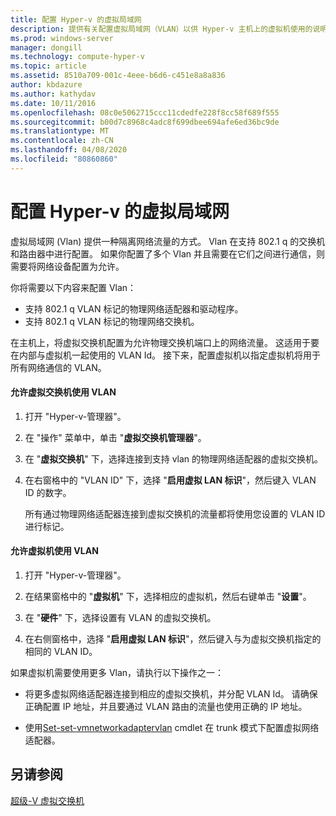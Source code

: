 ```yaml
---
title: 配置 Hyper-v 的虚拟局域网
description: 提供有关配置虚拟局域网（VLAN）以供 Hyper-v 主机上的虚拟机使用的说明。
ms.prod: windows-server
manager: dongill
ms.technology: compute-hyper-v
ms.topic: article
ms.assetid: 8510a709-001c-4eee-b6d6-c451e8a8a836
author: kbdazure
ms.author: kathydav
ms.date: 10/11/2016
ms.openlocfilehash: 08c0e5062715ccc11cdedfe228f8cc58f689f555
ms.sourcegitcommit: b00d7c8968c4adc8f699dbee694afe6ed36bc9de
ms.translationtype: MT
ms.contentlocale: zh-CN
ms.lasthandoff: 04/08/2020
ms.locfileid: "80860860"
---
```

# <a name="configure-virtual-local-area-networks-for-hyper-v"></a>配置 Hyper-v 的虚拟局域网
虚拟局域网 \(Vlan\) 提供一种隔离网络流量的方式。 Vlan 在支持 802.1 q 的交换机和路由器中进行配置。 如果你配置了多个 Vlan 并且需要在它们之间进行通信，则需要将网络设备配置为允许。

你将需要以下内容来配置 Vlan：

- 支持 802.1 q VLAN 标记的物理网络适配器和驱动程序。
- 支持 802.1 q VLAN 标记的物理网络交换机。

在主机上，将虚拟交换机配置为允许物理交换机端口上的网络流量。 这适用于要在内部与虚拟机一起使用的 VLAN Id。 接下来，配置虚拟机以指定虚拟机将用于所有网络通信的 VLAN。

#### <a name="to-allow-a-virtual-switch-to-use-a-vlan"></a>允许虚拟交换机使用 VLAN

1. 打开 "Hyper-v\-管理器"。

2. 在 "操作" 菜单中，单击 "**虚拟交换机管理器**"。

3. 在 "**虚拟交换机**" 下，选择连接到支持 vlan 的物理网络适配器的虚拟交换机。

4. 在右窗格中的 "VLAN ID" 下，选择 "**启用虚拟 LAN 标识**"，然后键入 VLAN ID 的数字。

    所有通过物理网络适配器连接到虚拟交换机的流量都将使用您设置的 VLAN ID 进行标记。

#### <a name="to-allow-a-virtual-machine-to-use-a-vlan"></a>允许虚拟机使用 VLAN

1. 打开 "Hyper-v\-管理器"。

2. 在结果窗格中的 "**虚拟机**" 下，选择相应的虚拟机，然后右键单击 "**设置**"。

3. 在 "**硬件**" 下，选择设置有 VLAN 的虚拟交换机。

4. 在右侧窗格中，选择 "**启用虚拟 LAN 标识**"，然后键入与为虚拟交换机指定的相同的 VLAN ID。

如果虚拟机需要使用更多 Vlan，请执行以下操作之一：

- 将更多虚拟网络适配器连接到相应的虚拟交换机，并分配 VLAN Id。 请确保正确配置 IP 地址，并且要通过 VLAN 路由的流量也使用正确的 IP 地址。

- 使用[Set\-set-vmnetworkadaptervlan](https://technet.microsoft.com/library/hh848475.aspx) cmdlet 在 trunk 模式下配置虚拟网络适配器。

## <a name="see-also"></a>另请参阅

[超级\-V 虚拟交换机](https://technet.microsoft.com/windows-server-docs/networking/technologies/hyper-v-virtual-switch/hyper-v-virtual-switch)
